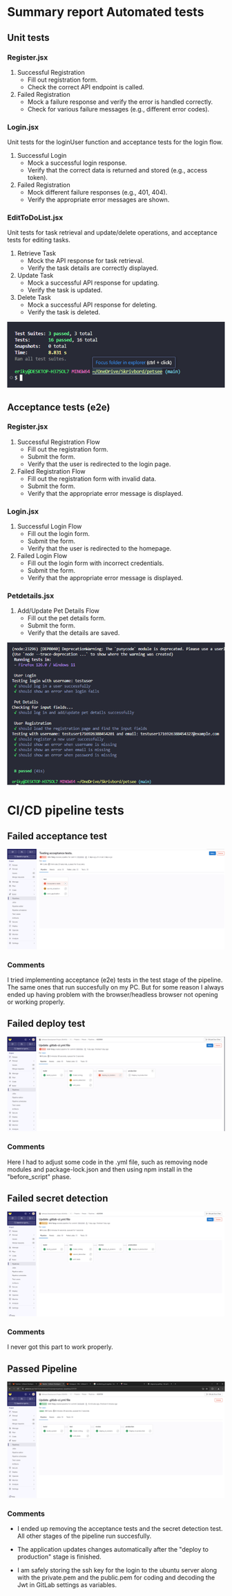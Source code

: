 # Summary report Automated tests

## Unit tests

### Register.jsx

1. Successful Registration
   - Fill out registration form.
   - Check the correct API endpoint is called.
2. Failed Registration
   - Mock a failure response and verify the error is handled correctly.
   - Check for various failure messages (e.g., different error codes).


### Login.jsx
Unit tests for the loginUser function and acceptance tests for the login flow.

1. Successful Login
   - Mock a successful login response.
   - Verify that the correct data is returned and stored (e.g., access token).
2. Failed Registration
   - Mock different failure responses (e.g., 401, 404).
   - Verify the appropriate error messages are shown.

### EditToDoList.jsx
Unit tests for task retrieval and update/delete operations, and acceptance tests for editing tasks.

1. Retrieve Task
   - Mock the API response for task retrieval.
   - Verify the task details are correctly displayed.
2. Update Task
   - Mock a successful API response for updating.
   - Verify the task is updated.
3. Delete Task
   - Mock a successful API response for deleting.
   - Verify the task is deleted.

![Local Image](./screenshots//automatedTests/Summary-unit.png)


## Acceptance tests (e2e)

### Register.jsx

1. Successful Registration Flow
   - Fill out the registration form.
   - Submit the form.
   - Verify that the user is redirected to the login page.
2. Failed Registration Flow
   - Fill out the registration form with invalid data.
   - Submit the form.
   - Verify that the appropriate error message is displayed.

### Login.jsx

1. Successful Login Flow
   - Fill out the login form.
   - Submit the form.
   - Verify that the user is redirected to the homepage.
2. Failed Login Flow
   - Fill out the login form with incorrect credentials.
   - Submit the form.
   - Verify that the appropriate error message is displayed.

### Petdetails.jsx

1. Add/Update Pet Details Flow
   - Fill out the pet details form.
   - Submit the form.
   - Verify that the details are saved.

![Local Image](./screenshots//automatedTests/Summary-acceptance.png)


# CI/CD pipeline tests

## Failed acceptance test

![Local Image](./screenshots//CI-CD/Failed-acceptance-test.png)

### Comments
I tried implementing acceptance (e2e) tests in the test stage of the pipeline. The same ones that run succesfully on my PC. But for some reason I always ended up having problem with the browser/headless browser not opening or working properly.


## Failed deploy test

![Local Image](./screenshots//CI-CD/Failed-deploy-test.png)

### Comments
Here I had to adjust some code in the .yml file, such as removing node modules and package-lock.json and then using npm install in the "before_script" phase.

## Failed secret detection

![Local Image](./screenshots//CI-CD/Failed-secret-detection.png)

### Comments
I never got this part to work properly.

## Passed Pipeline

![Local Image](./screenshots//CI-CD/Passed-pipeline.png)

### Comments
- I ended up removing the acceptance tests and the secret detection test. All other stages of the pipeline run succesfully.
- The application updates changes automatically after the "deploy to production" stage is finished.

- I am safely storing the ssh key for the login to the ubuntu server along with the private.pem and the public.pem for coding and decoding the Jwt in GitLab settings as variables. 


